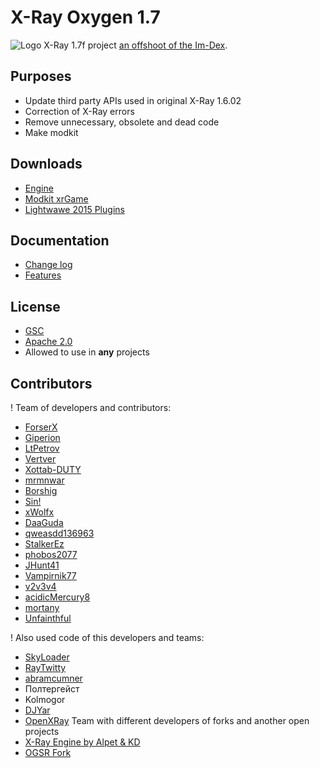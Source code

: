 # X-Ray Oxygen 1.7

![Logo](https://pp.userapi.com/c830608/v830608826/fd611/DtQWCVM4BgU.jpg)
X-Ray 1.7f project [an offshoot of the Im-Dex](https://github.com/Im-dex/xray-162).

## Purposes

* Update third party APIs used in original X-Ray 1.6.02
* Correction of X-Ray errors
* Remove unnecessary, obsolete and dead code
* Make modkit

## Downloads

* [Engine](https://github.com/xrOxygen/xray-oxygen/releases/)
* [Modkit xrGame](https://github.com/xrOxygen/xray-oxygen/releases/tag/1.6.02.872m)
* [Lightwawe 2015 Plugins](https://github.com/xrOxygen/xray-oxygen/releases/tag/LW_PLGN)

## Documentation

* [Change log](https://github.com/ForserX/FRay-Project/wiki)
* [Features](https://github.com/ForserX/FRay-Project/wiki/Features)

## License

* [GSC](https://github.com/xrOxygen/xray-oxygen/blob/master/LICENSE-GSC.md)
* [Apache 2.0](https://github.com/xrOxygen/xray-oxygen/blob/master/LICENSE.md)
* Allowed to use in **any** projects

## Contributors

! Team of developers and contributors:

* [ForserX](https://github.com/ForserX)
* [Giperion](https://github.com/Giperionn)
* [LtPetrov](https://github.com/LtPetrov)
* [Vertver](https://github.com/Vertver)
* [Xottab-DUTY](https://github.com/Xottab-DUTY)
* [mrmnwar](https://github.com/mrmnwar)
* [Borshig](https://github.com/Borshig)
* [Sin!](https://github.com/gunslingermod)
* [xWolfx](https://github.com/phantom1020)
* [DaaGuda](https://github.com/DaaGuda)
* [qweasdd136963](https://github.com/qweasdd136963)
* [StalkerEz](https://github.com/StalkerEz)
* [phobos2077](https://github.com/phobos2077)
* [JHunt41](https://github.com/JHunt41)
* [Vampirnik77](https://github.com/Vampirnik77)
* [v2v3v4](https://github.com/v2v3v4)
* [acidicMercury8](https://github.com/acidicMercury8)
* [mortany](https://github.com/mortany)
* [Unfainthful](https://github.com/Unfainthful)

! Also used code of this developers and teams:

* [SkyLoader](https://github.com/SkyLoaderr)
* [RayTwitty](https://github.com/RayTwitty)
* [abramcumner](https://github.com/abramcumner)
* Полтергейст
* Kolmogor
* [DJYar](https://github.com/DJYar)
* [OpenXRay](https://github.com/openxray) Team with different developers of forks and another open projects
* [X-Ray Engine by Alpet & KD](https://xp-dev.com/summary/210311)
* [OGSR Fork](https://github.com/KRodinn/OGSR-Engine)
